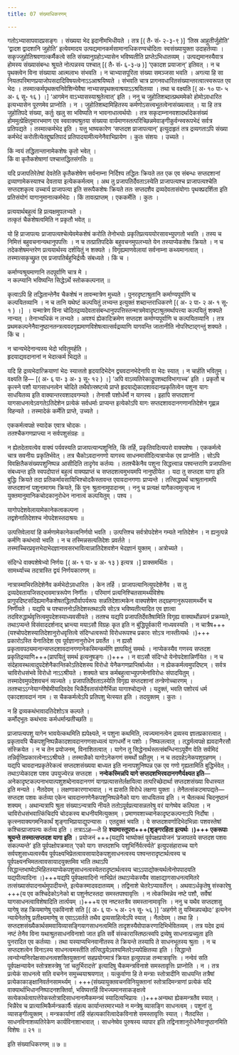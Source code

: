 ```yaml
---
title: 07 संख्याधिकरणम्

---
```


गतोऽभ्यासापवादप्रसङ्गः । संख्यया भेद इदानीमभिधीयते । तत्र  \[( तै॰ सं॰ २-३-९ )\] ‘तिस्र आहुतीर्जुहोति’ ‘द्वादश द्वादशानि जुहोति’ इत्येवमादय उत्पद्यमानकर्मसामानाधिकरण्यचोदिताः स्वसंख्यायुक्ता उदाहर्तव्याः । सकृज्जुहोतिश्रवणात्कर्मैकत्वे सति संख्यानुग्रहोऽभ्यासेन भविष्यतीति प्राप्तेऽभिधातव्यम् । उत्पद्यमानस्यैवात्र होमस्य संख्यासंबन्धः श्रूयते नोत्पन्नस्य पश्चात्  \[( तै॰ सं॰ ६-३-७ )\]  ‘एकादश प्रयाजान्’ इतिवत् । न च पृथक्त्वेन विना संख्याया आत्मलाभः संभवति । न चाभ्यासपूरिता संख्या समञ्जसा भवति । अगत्या हि सा नियतपरिमाणप्रयाजोपसदादिविषयत्वेनाऽऽआश्रयिष्यते । संभवति चात्र प्रागनवधारितसंख्यान्तरत्वात्स्वरूपत एव भेदः । तस्मात्कर्मपृथक्त्वनिवेशिन्येवैषा नाभ्यासपृथक्त्वाश्रयाऽऽश्रयितव्या । तथा च वक्ष्यति  \[( अ॰ १० पा॰ ५ अ॰ ६ सू॰ १६ ) ।\] ‘आगमेन वाऽभ्यासस्याश्रुतेत्वात्’ इति । ननु च जुहोतिशब्दात्प्रथममेको होमोऽवधारित इत्यभ्यासेन पूरणमेव प्राप्नोति । न । जुहोतिशब्दामिहितस्य कर्मणोऽसत्त्वभूतत्वेनासंख्यत्वात् । या हि तत्र जुहोतिपदे संख्या, कर्तुः खलु सा भविष्यति न भावनाधात्वर्थयोः । तत्र सकृदाम्नानवशादर्थादेकसंख्यं होममुत्प्रेक्षितुमारभमाण एव स्ववाक्यश्रुतया संख्यया वार्यमाणस्तत्परिच्छिन्नमेवाङ्गीकुर्वन्स्वरूपभेदं सर्वत्र प्रतिपद्यते । तस्मात्कर्मभेद इति । यत्तु भाष्यकारेण ‘सप्तदश प्राजापत्यान्’ इत्युदाहृतं तत्र द्रव्यगताऽपि संख्या कर्मभेदं करोतीत्येतद्दुष्प्रतिपादं प्रतिपादयामीत्यनेनैवाभिप्रायेण । कुतः संशयः । उच्यते ।

किं न्वयं तद्धितान्तानामेकशेषः कृतो भवेत् ।  
किं वा कृतैकशेषाणां पश्चात्तद्धितसंगतिः ॥  


यदि प्रजापतिरेतेषां देवतेति कृतैकशेषेण सर्वनाम्ना निर्दिश्य तद्धितः क्रियते तत एक एव संबन्धः सप्तदशानां द्रव्याणामेकस्याश्च देवताया इत्येककर्मत्वम् । अथ तु प्रजापतिर्देवताऽस्येति प्राजापत्यश्च प्राजापत्यश्चेति सप्तदशकृत्व उच्चार्य प्राजापत्या इति सरूपैकशेषः क्रियते ततः सप्तदशैव द्रव्यदेवतासंयोगाः पृथक्प्रदर्शिता इति प्रतिसंयोगं यागानुमानात्कर्मभेदः । किं तावत्प्राप्तम् । एककर्मेति । कुतः ।

प्रत्ययार्थबहुत्वं हि प्रत्यक्षमुपलभ्यते ।  
तत्कृतं चैकशेषत्वमिति न प्रकृतौ भवेत् ॥  


यो हि प्राजापत्यः प्राजापत्यश्चेत्येवमेकशेषं करोति तेनोभयोः प्रकृतिप्रत्यययोरसावभ्युपगतो भवति । तस्य च निमित्तं बहुवचनान्यथानुपपत्तिः । न च तत्प्रातिपदिके बहुवचनमुपलभ्यते येन तस्याप्येकशेषः क्रियते । न च तदेकशेषमन्तरेण प्रत्ययार्थस्य दर्शयितुं न शक्यते । विगृह्यमाणवेलायां सर्वनाम्ना कथ्यमानत्वात् । तस्मात्सकृच्छ्रुत एव प्रजापतिर्बहुभिर्द्रव्यैः संबध्यते । किं च ।

कर्माण्यश्रूयमाणानि तदपूर्वाणि चात्र मे ।  
न कल्प्यानि भविष्यन्ति सिद्धेऽर्थे स्तोककल्पनात् ॥  


कृत्वाऽपि हि तद्धितान्तेनैव चैकशेषं न तावन्मात्रेण मुच्यते । पुनरदृष्टाश्रुतानि कर्माण्यपूर्वाणि च कल्पयितव्यानि । न च तानि यथेष्टं कल्पयितुं लभ्यन्त इत्युक्तं शब्दान्तराधिकरणे \[( अ॰ २ पा॰ २ अ॰ १ सू॰ १ ) ।\]  । यन्मात्रेण विना चोदितद्रव्यदेवतासंबन्धानुपपत्तिस्तन्मात्रमेवादृष्टाश्रुतमर्थापत्त्या कल्पयितुं शक्यते नान्यत् । तेनाभ्यधिकं न लभ्यते । अवश्यं ह्येकादिक्रमेण सप्तदश कर्माण्यपूर्वाणि च कल्पयितव्यानि । तत्र प्रथमकल्पनेनैवानुष्ठानतन्त्रत्ववदगृह्यमाणविशेषत्वात्सर्वद्रव्याणि यागवन्ति जातानीति नोपरिष्टाद्गन्तुं शक्यते । किं च ।

न चान्यभेदेनान्यस्य भेदो भवितुमर्हति ।  
हृदयाद्यवदानानां न भेदात्कर्म भिद्यते ॥  


यदि हि द्रव्यभेदात्क्रियाणां भेदः स्यात्ततो हृदयादिभेदेन द्व्यवदानभेदेनापि वा भेदः स्यात् । न चार्हति भवितुम् । वक्ष्यति हि— \[( अ॰ ६ पा॰ ३ अ॰ ३ सू॰ १२ ) ।\] ‘अपि वाऽव्यतिरेकाद्रूपशब्दाविभागाच्च’ इति । प्रकृतौ च कृत्स्ने पशौ यागसाधनत्वेन चोदिते तथैवोत्स्रष्टव्ये प्राप्ते हृदयाद्येकादशावदानप्रकृतित्वेन पशुना यागः साधयितव्य इति वाक्यान्तरवशादवगम्यते । तेनासौ पशोर्धर्मो न यागस्य । इहापि सप्तदशानां यागसाधनत्वेऽवगतेऽतिदेशेन प्रत्येकं सर्वधर्माः प्राप्यन्त इत्येकोऽपि यागः सप्तदशावदानगणानतिदेशेन गृह्णन्न विहन्यते । तस्मादेकं कर्मेति प्राप्ते, उच्यते ।

एककर्मत्वपक्षे स्यादेक एवात्र चोदकः ।  
ततश्चैकगणप्राप्त्या न सर्वपशुसंग्रहः ॥  


न ह्येतदेतावत्येव वाक्यं पर्यवस्यति प्राजापत्यान्पशूनिति, किं तर्हि, प्रकृतिवदित्यपरो वाक्यशेषः । एककर्मत्वे चात्र सवनीयः प्रकृतिर्भवेत् । तत्र चैकोऽवदानगणो यागस्य साधनमासीदित्यत्राप्येक एव प्राप्नोति । सोऽपि विवक्षितैकसंख्यपशुनिष्पन्न आसीदिति तादृगेव कर्तव्यः । ततश्चैकेनैव पशुना सिद्धत्त्वान्न पश्वन्तराणि प्रजापतिना संबध्यन्त इति स्वपदोपात्तं बहुत्वं वाक्यप्राप्तं च सप्तदशत्वमुभयमपि नानुष्ठीयेत । यदा तु सप्तदश यागा इति बुद्धिः क्रियते तदा प्रतिकर्मावसायिभिश्चोदकैस्तावन्त एवावदानगणाः प्राप्यन्ते । तत्सिद्ध्यर्थं चाश्रुतानामपि सप्तदशानां पशूनामागमः क्रियते, किं पुनः श्रुतानामुपादानम् । ननु च प्रत्यक्षं यागैकत्वमुत्सृज्य न युक्तमानुमानिकचोदकानुरोधेन नानात्वं कल्पयितुम् । पश्य ।

यागोपदेशवेलायामेकानेकत्वकल्पना ।  
तद्वशेनातिदेशश्च नोपदेशस्तदाश्रयः ॥  


उत्पत्तिवेलायां हि कर्मणामेकानेकत्वनिर्णयो भवति । उत्पत्तिश्च सर्वत्रोपदेशेन गम्यते नातिदेशेन । न ह्यनुत्पन्ने कर्मणि कथंभावो भवति । न च तस्मिन्नसत्यतिदेशः प्रवर्तते । तस्माच्चिरप्रवृत्तभेदाभेदज्ञानावसरभावित्वान्नातिदेशवशेन भेदज्ञानं युक्तम् । अत्रोच्यते ।

संदिग्धे वाक्यशेषेभ्यो निर्णयः  \[( अ॰ १ पा॰ ४ अ॰ १३ ) इत्यत्र ।\] प्राक्समर्थितः ।  
सामर्थ्याच्च तदत्रास्ति द्वयं निर्णयकारणम् ॥  


नात्रास्माभिरतिदेशेनैव कर्मभेदोऽवधारितः । केन तर्हि । प्राजापत्यानित्युपदेशेनैव । स तु द्रव्यदेवतायजिसद्भावमात्ररूपेण निर्णीतः । परिमाणं प्रत्यनिश्चितसामर्थ्यविशेषः प्रागुपदिष्टसंदिह्यमानैकशेषतद्धितपौर्वापर्यरूपः सन्नतिदेशात्मकेन वाक्यशेषेण तद्ग्रहणानुरूपसामर्थ्येन च निर्णीयते । यद्यपि च पश्चात्तनोऽतिदेशस्तथाऽपि सोऽत्र भविष्यतीत्यादित एव ज्ञात्वा तदविरुद्धार्थवृत्तित्वमुपदेशस्याध्यवसीयते । ततश्च यद्यपि प्रजापतिर्देवतैषामिति विगृह्य वाक्यार्थोन्नयनं प्रक्रम्यते, तथाऽप्यन्ते विसंवाददर्शनाद् भ्रान्त्या मयाऽसौ विग्रहः कृत इति न बुंद्धिपूर्वकारी नाध्यवस्यति । न चात्रैष+++(यश्चोपदेशस्यातिदेशानुरोधवृत्तित्वे संदिग्धत्वरूपो विरोधरूपश्च प्रकारः सोऽत्र नास्तीत्यर्थः ।)+++ प्रकारोऽस्ति येनातिदेश एव पूर्वज्ञानानुरोधेन प्रवर्तेत । न ह्यसौ प्रकृतावपठ्यमानान्सप्तदशावदानगणानेकस्मिन्कर्मणि ज्ञापयितुं समर्थः । नाप्येकस्यैव गणस्य सप्तदश प्रकृतिद्रव्याणि+++(प्रापयितुं समर्थ इत्यनुषङ्गः ।)+++ । न वाऽसौ संदिग्धो येनोपदेशान्निर्णीयेत । न च संदेहावस्थत्वादुपदेशेनैकान्तिकोऽतिदेशस्य विरोधो येनैकगणप्राप्तिर्बाध्येत । न ह्येककर्मत्वमुपदिष्टम् । सर्वत्र चाविरोधसंभवे विरोधो नाऽऽश्रीयते । शक्यते चात्र कर्मबहुत्वाभ्युपगमेनांविरोधः संपादयितुम् । तस्मादेवमुपदेशवचनं व्यज्यते । प्रजापतिर्देवताऽस्येति विगृह्य सप्तदशानां तन्त्रेणोच्चारणम् । ततश्चाऽऽग्नेयाग्नीषोमीयादिवदेव भिन्नैर्देवतासंयोगैर्भिन्ना यागाश्चोद्यन्ते । यदुक्तं, भवति पशोरयं धर्म एकादशावदानं नाम । स चैककर्मत्वेऽपि प्रतिपशु भेत्स्यत इति । तदयुक्तम् । कुतः ।

न हि द्रव्यकथंभावादतिदेशोऽत्र कल्पते ।  
कर्मोद्भूतः कथंभावः कर्मधर्मान्प्रतीच्छति ॥  


प्राजापत्यपशु यागेन भावयेत्कथमिति ह्यपेक्ष्यते, न पशुना कथमिति, त्यज्यमानत्वेन द्रव्यस्य ज्ञातप्रकारत्वात् । प्रकृतावपि चैकपशुनिष्पन्नैकादशावदानगणसाध्यत्वं यागधर्मो न पशोः । निष्फलत्वात् । तद्धर्मत्वपक्षे ह्यवदानैरसौ संस्क्रियेत । न च तेन प्रयोजनम्, विनाशितत्वात् । यागेन तु सिद्धेनार्थस्तत्संबन्धिनाऽपूर्वेण वेति सर्वमिदं तन्निर्वृत्तिप्रकारत्वेनाऽऽश्रीयते । तस्मान्नैको यागोऽनेकगणं समर्थो ग्रहीतुम् । न च तदग्रहेऽनेकपशुग्रहणम् । यद्यपि चावदानप्रकृतेरेकत्वं सप्तदशसंख्यया बाध्यत इति नानापशुनिष्पन्न एक एव गणो गृह्यतामिति बुद्धिर्भवेत् । तथाऽप्येकादश पशव उपयुज्येरन्न सप्तदश । **नन्वेकस्मिन्नपि यागे सप्तदशभिरवदानगणैर्यक्ष्यत इति**— अनेकादृष्टकल्पनाभयात्पशुशब्देनावदानगणं यागप्रत्यासत्तेर्लक्षयित्वा तत्परिच्छेदार्था सप्तदशसंख्या विधास्यत इति मन्यते । नैतदेवम् । लक्षणाकारणाभावात् । न ह्यसति विरोधे लक्षणा युक्ता । तेनैतत्संकटमापद्यते—सप्तदश पशवः कर्तव्या एकेन चावदानगणेनैकपशुनिष्पन्नेनैको यागः साधयितव्य इति । न चैतत्कथं चिदनुष्ठानं शक्यम् । अथान्यत्रापि श्रुता संख्याऽन्यत्रापि नीयते ततोऽपूर्वप्रत्यासन्नतरेषु वरं यागेष्वेव कल्पिता । न चाविरोधसंभवात्किंचिदपि चोदकस्य बाधनीयमित्युक्तम् । प्रमाणवशाच्चानेकादृष्टकल्पनाऽपि निर्दोषा । कृत्स्नवाक्यगमनिकार्थं शृङ्गाभिप्रायाद्युपन्यासः । एतदुक्तं भवति । ये सप्तदशवर्णादिभेदभिन्नाः पशवस्तेषां कश्चित्प्राजापत्यः कर्तव्य इति । तत्राऽऽह—ते हि **श्यामास्तूपरा+++(शृङ्गरहिता इत्यर्थः ।)+++ एकरूपाः श्रूयन्ते तस्मात्सप्तदश यागा इति** । प्रयोजनं +++(यद्यपि भाष्योक्तं पूर्वपक्षप्रयोजनं ‘प्रजापतये सप्तदश पशवः संकल्प्यन्ते’ इति पूर्वपक्षोपक्रमात् ‘एको यागः सप्तदशभिः पशुभिर्निर्वर्त्स्यते’ इत्युपसंहाराच्च यागे सर्वपशुसाध्यत्वस्यैव पूर्वपक्ष्यभिप्रेतत्वावसायादेकपशुसाधनत्वस्य पश्वन्तरादृष्टार्थत्वस्य च पूर्वपक्ष्यनभिमतत्वावसायादयुक्तमिव भाति तथाऽपि सिद्धान्तभाष्येऽभिहितस्याप्येकपशुसाधनत्वस्येतरादृष्टार्थत्वस्य चाऽऽपाद्योक्त्यर्थत्वेनोपपादयति यद्यपीत्यादिना ।)+++यद्यपि पूर्वपक्षवादिनो नाभिप्रेतं तथाऽप्येकस्यैव साक्षाद्यागसाधनत्वमितरे तत्संख्यासंपादनार्थमुपादीयन्ते, इत्येकस्मादवदातव्यम् । तद्विनाशे चेतरेऽप्यावर्तेरन् । अथवाऽर्धकृतेषु संस्कारेषु +++(य एव कश्चिदेकोऽनेको बा पशुर्नष्टस्तदा समस्तपश्वावृत्तिः । न त्वेकस्मिन्नेव नष्टे पशौ, सर्वेषां यागसाधनत्वाविशेषादिति तार्त्पयम् ।)+++य एव नष्टस्तत्रैव समस्तानामावृत्तिः । ननु च यथैव सप्तदशसु यागेषु सह क्रियमाणेषु एकविनाशे सति  \[( अ॰ ६ पा॰ ५ अ॰ २१ सू॰ ५६ )\] ‘अहर्गणे तु यस्मिन्नपच्छेदः’ इत्यनेन न्यायेनेतरेषु प्रतीक्ष्यमाणेषु स एवाऽऽवर्तते तथैव द्रव्यसाहित्येऽपि स्यात् । नैतदेवम् । तथा हि । सप्तदशसंख्यैकार्थसमवायिव्यासङ्गियागसाधनत्वमिति तादृशस्यैवोपाकरणादिभिर्भवितव्यम् । तत्र यदेव द्रव्यं नष्टं तेनैव विना यथाश्रुतसाधनविनाशो जात इति सर्वे संस्कारास्तिष्ठत्स्वपि द्रव्येषु साधनात्प्रच्युता इति पुनरादित एव कर्तव्याः । तथा यस्याप्यभिनवानीतस्य ते क्रियन्ते तस्यापि ते साधनभूतस्य श्रुताः । न च सप्तदशत्वेन विनाऽस्य साधनत्वमस्तीति तत्सिद्धयेऽवश्यमितरेऽप्यपेक्षितव्या इति । सिद्धान्ते त्वन्योन्यनिरपेक्षसाधनत्वशक्तियुक्तानां सहप्रयोगमात्रं क्रियत इत्युपपन्ना तन्मात्रावृत्तिः । नन्वेवं सति पूर्वपक्षन्यायेन स्तोत्रशस्त्रेषु ‘तां चतुर्भिरादत्ते’ इत्यादिषु चैकमन्त्रविनाशे समस्तावृत्तिः प्राप्नोति । न । तत्र प्रत्येकं साधनत्वे सति वचनेन समुच्चयाश्रयणात् । यत्कुर्वाणा हि ते मन्त्राः स्तोत्रादीनि साधयन्ति तत्रैषां प्रत्येकाकाङ्क्षानिवर्तनसामर्थ्यम् । +++(संख्यायुक्तवचनविनियुक्तानां स्तोत्रादिमन्त्राणां प्रत्येकं यदि वाक्यार्थाभिधाननिष्पादनशक्तिर्वा, भविष्यत्तर्हि विभज्यमानसाकङ्क्षत्वे सत्येकार्थत्वापत्तेरेकस्तोत्रादिसाधनानामैकमन्त्र्यं स्यादित्यभिप्रायः ।)+++अन्यथा ह्येकमन्त्रतैव स्यात् । भिन्नैरेव च प्रात्यात्मिकैर्मन्त्रकार्यैः संहत्य कार्यान्तरमारभ्यते न मन्त्रेषु व्यासङ्गि साधनत्वम् । पशूनां तु व्यासङ्गीत्युक्तम् । मन्त्रकार्याणां तर्हि संहत्यकारित्वादेकविनाशे समस्तावृत्तिः स्यात् । नैतदस्ति । साधनविनाशव्यतिरेकेण कार्यविनाशाभावात् । साधनेष्वेव पुरुषस्य व्यापार इति तद्विनाशानुरोधेनैवानुष्ठानमिति विशेषः ॥ २१ ॥

इति संख्याधिकरणम् ॥ ७ ॥
